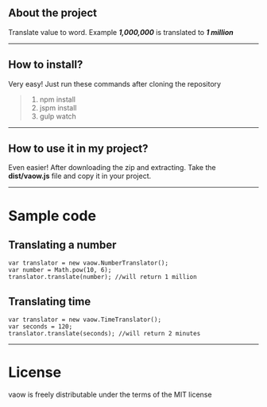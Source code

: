 **About the project**
-----------------
Translate value to word. Example ***1,000,000*** is translated to ***1 million***

----------
**How to install?**
---------------
Very easy! Just run these commands after cloning the repository

> 1. npm install
> 2. jspm install
> 3. gulp watch

----------
**How to use it in my project?**
---------------
Even easier! After downloading the zip and extracting. Take the **dist/vaow.js** file and copy it in your project.

----------
# Sample code

## Translating a number

    var translator = new vaow.NumberTranslator();
    var number = Math.pow(10, 6);
    translator.translate(number); //will return 1 million

## Translating time

    var translator = new vaow.TimeTranslator();
    var seconds = 120;
    translator.translate(seconds); //will return 2 minutes

----------
# License
vaow is freely distributable under the terms of the MIT license
